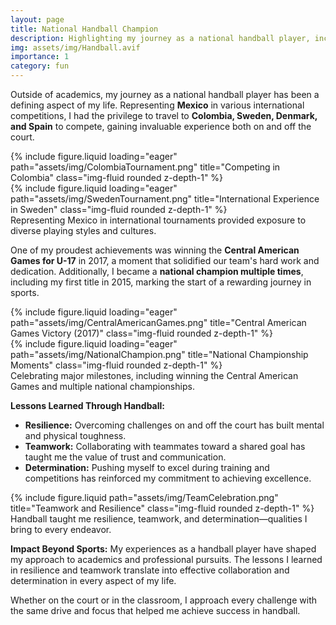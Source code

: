 ```yaml
---
layout: page
title: National Handball Champion
description: Highlighting my journey as a national handball player, including international competitions and major victories.
img: assets/img/Handball.avif
importance: 1
category: fun
---
```


Outside of academics, my journey as a national handball player has been a defining aspect of my life. Representing **Mexico** in various international competitions, I had the privilege to travel to **Colombia, Sweden, Denmark, and Spain** to compete, gaining invaluable experience both on and off the court.

<div class="row">
    <div class="col-sm mt-3 mt-md-0">
        {% include figure.liquid loading="eager" path="assets/img/ColombiaTournament.png" title="Competing in Colombia" class="img-fluid rounded z-depth-1" %}
    </div>
    <div class="col-sm mt-3 mt-md-0">
        {% include figure.liquid loading="eager" path="assets/img/SwedenTournament.png" title="International Experience in Sweden" class="img-fluid rounded z-depth-1" %}
    </div>
</div>
<div class="caption">
    Representing Mexico in international tournaments provided exposure to diverse playing styles and cultures.
</div>

One of my proudest achievements was winning the **Central American Games for U-17** in 2017, a moment that solidified our team's hard work and dedication. Additionally, I became a **national champion multiple times**, including my first title in 2015, marking the start of a rewarding journey in sports.

<div class="row">
    <div class="col-sm mt-3 mt-md-0">
        {% include figure.liquid loading="eager" path="assets/img/CentralAmericanGames.png" title="Central American Games Victory (2017)" class="img-fluid rounded z-depth-1" %}
    </div>
    <div class="col-sm mt-3 mt-md-0">
        {% include figure.liquid loading="eager" path="assets/img/NationalChampion.png" title="National Championship Moments" class="img-fluid rounded z-depth-1" %}
    </div>
</div>
<div class="caption">
    Celebrating major milestones, including winning the Central American Games and multiple national championships.
</div>

**Lessons Learned Through Handball:**

- **Resilience:** Overcoming challenges on and off the court has built mental and physical toughness.
- **Teamwork:** Collaborating with teammates toward a shared goal has taught me the value of trust and communication.
- **Determination:** Pushing myself to excel during training and competitions has reinforced my commitment to achieving excellence.

<div class="row justify-content-sm-center">
    <div class="col-sm-8 mt-3 mt-md-0">
        {% include figure.liquid path="assets/img/TeamCelebration.png" title="Teamwork and Resilience" class="img-fluid rounded z-depth-1" %}
    </div>
</div>
<div class="caption">
    Handball taught me resilience, teamwork, and determination—qualities I bring to every endeavor.
</div>

**Impact Beyond Sports:**
My experiences as a handball player have shaped my approach to academics and professional pursuits. The lessons I learned in resilience and teamwork translate into effective collaboration and determination in every aspect of my life.

Whether on the court or in the classroom, I approach every challenge with the same drive and focus that helped me achieve success in handball.
